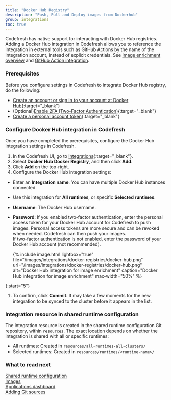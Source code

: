 ```yaml
---
title: "Docker Hub Registry"
description: "Push, Pull and Deploy images from Dockerhub"
group: integrations
toc: true
---
```


Codefresh has native support for interacting with Docker Hub registries.  
Adding a Docker Hub integration in Codefresh allows you to reference the integration in external tools such as GitHub Actions by the name of the integration account, instead of explicit credentials. See [Image enrichment overview]({{site.baseurl}}/docs/integrations/image-enrichment-overview/) and [GitHub Action integration]({{site.baseurl}}/docs/integrations/github-actions/).

### Prerequisites
Before you configure settings in Codefresh to integrate Docker Hub registry, do the following:

* [Create an account or sign in to your account at Docker Hub](https://hub.docker.com/signup){:target="\_blank"}
* (Optional)[Enable 2FA (Two-Factor Authentication)](https://docs.docker.com/docker-hub/2fa/){:target="\_blank"}
* [Create a personal account token](https://docs.docker.com/docker-hub/access-tokens/){:target="\_blank"}

### Configure Docker Hub integration in Codefresh
Once you have completed the prerequisites, configure the Docker Hub integration settings in Codefresh.  
 
1. In the Codefresh UI, go to [Integrations](https://g.codefresh.io/2.0/account-settings/integrations){:target="\_blank"}. 
1. Select **Docker Hub Docker Registry**, and then click **Add**.
1. Click **Add** on the top-right. 
1. Configure the Docker Hub integration settings: 
  * Enter an **Integration name**. You can have multiple Docker Hub instances connected.
  * Use this integration for **All runtimes**, or specific **Selected runtimes**.
  * **Username**: The Docker Hub username.
  * **Password**: 
    If you enabled two-factor authentication, enter the personal access token for your Docker Hub account for Codefresh to push images. Personal access tokens are more secure and can be revoked when needed. Codefresh can then push your images.  
    If two-factor authentication is not enabled, enter the password of your Docker Hub account (not recommended).

    {% include 
   image.html 
   lightbox="true" 
   file="/images/integrations/docker-registries/docker-hub.png" 
   url="/images/integrations/docker-registries/docker-hub.png" 
   alt="Docker Hub integration for image enrichment" 
   caption="Docker Hub integration for image enrichment"
   max-width="50%" 
   %}
   
{:start="5"}
1. To confirm, click **Commit**.
  It may take a few moments for the new integration to be synced to the cluster before it appears in the list.

### Integration resource in shared runtime configuration
The integration resource is created in the shared runtime configuration Git repository, within `resources`. The exact location depends on whether the integration is shared with all or specific runtimes:  

* All runtimes: Created in `resources/all-runtimes-all-clusters/`
* Selected runtimes: Created in `resources/runtimes/<runtime-name>/`

### What to read next
[Shared runtime configuration]({{site.baseurl}}/docs/runtime/shared-configuration/)  
[Images]({{site.baseurl}}/docs/pipelines/images/)  
[Applications dashboard]({{site.baseurl}}/docs/deployment/applications-dashboard/)    
[Adding Git sources]({{site.baseurl}}/docs/runtime/git-sources/)  
